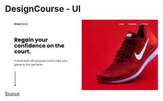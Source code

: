 # DesignCourse - UI
![photo of the site](./img/readme-photo.png)
[Source](https://www.youtube.com/watch?v=gXLjWRteuWI&ab_channel=DesignCourse)

